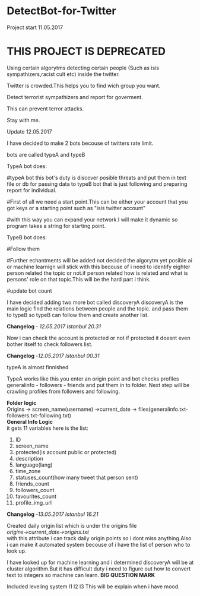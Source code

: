# DetectBot-for-Twitter
Project start 11.05.2017

# THIS PROJECT IS DEPRECATED

Using certain algorytms detecting certain people (Such as isis sympathizers,racist cult etc) inside the twitter.

Twitter is crowded.This helps you to find wich group you want.

Detect terrorist sympathizers and report for goverment.

This can prevent terror attacks.

Stay with me.


Update 12.05.2017

I have decided to make 2 bots becouse of twitters rate limit.

bots are called typeA and typeB

TypeA bot does:

#typeA bot this bot's duty is discover posible threats and put them in text file or db for passing data to typeB bot that is just following and preparing report for individual.

#First of all we need a start point.This can be either your account that you got keys or a starting point such as "isis twitter account"

#with this way you can expand your network.I will make it dynamic so program takes a string for starting point.

TypeB bot does:


#Follow them 

#Further echantments will be added not decided the algorytm yet posible ai or machine learnign will stick with this becouse of i need to identify eighter person related the topic or not.if person related how is related and what is persons' role on that topic.This will be the hard part i think.


#update bot count 

I have decided adding two more bot called discoveryA
discoveryA is the main logic find the relations between people and the topic.
and pass them to typeB so typeB can follow them and create another list.

<strong>Changelog </strong>- <i>12.05.2017 Istanbul 20.31</i>


Now i can check the account is protected or not if protected it doesnt even bother itself to check followers list.


<strong>Changelog </strong>-<i>12.05.2017 Istanbul 00.31</i>

typeA is almost finnished

TypeA works like this you enter an origin point and bot checks profiles generalinfo - followers - friends and put them in to folder.
Next step will be crawling profiles from followers and following.


<b>Folder logic</b><br/>
Origins -> screen_name(username) ->current_date -> files(generalinfo.txt-followers.txt-following.txt)<br />
<b>General Info Logic</b><br/>
it gets 11 variables here is the list:<br/>
<ol>
<li>ID</li>
<li>screen_name</li>
<li>protected(is account public or protected)</li>
<li>description</li>
<li>language(lang)</li>
<li>time_zone</li>
<li>statuses_count(how many tweet that person sent)</li>
<li>friends_count</li>
<li>followers_count</li>
<li>favourites_count</li>
<li>profile_img_url</li>
</ol>


<strong>Changelog </strong>-<i>13.05.2017 Istanbul 16.21</i><br />

Created daily origin list which is under the origins file<br />
<i>origins->current_date->origins.txt</i><br />
with this attribute i can track daily origin points so i dont miss anything.Also i can make it automated system becouse of i have the list of person who to look up.

I have looked up for machine learning and i determined discoveryA will be at cluster algorithm.But it has difficult duty i need to figure out how to convert text to integers so machine can learn. <strong>BIG QUESTION MARK</strong> <br/>


Included leveling system 
l1 
l2
l3
This will be explain when i have mood.
